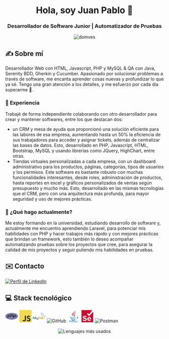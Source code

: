 <h1 align="center">Hola, soy Juan Pablo 👋</h1>
<h3 align="center"> Desarrollador de Software Junior | Automatizador de Pruebas </h3>
<p align="center">
  <img src="https://komarev.com/ghpvc/?username=lordcasta&label=Visitas%20al%20perfil&color=0e75b6&style=flat" alt="domves" />
</p>

## ✍️ **Sobre mí**
Desarrollador Web con HTML, Javascript, PHP y MySQL & QA con Java, Serenity BDD, Gherkin y Cucumber. Apasionado por solucionar problemas a través de software, me encanta aprender cosas nuevas y profundizar lo que ya sé. Tengo una gran atención a los detalles, y me esfuerzo por cada día superarme 🚀.

### 💼 **Experiencia**
Trabajé de forma independiente colaborando con otro desarrollador para crear y mantener softwares, entre los que destacan dos:
- un CRM y mesa de ayuda que proporcionó una solución eficiente para las labores de esa empresa, aumentando hasta un 50% la eficiencia de sus trabajadores para acceder y asignar tickets, además de centralizar las bases de datos. Esto, desarrollado en PHP, Javascript, HTML, Bootstrap, MySQL y usando librerías como JQuery, HighChart, entre otras.
- Tiendas virtuales personalizadas a cada empresa, con un dashboard administrativo para los productos, páginas, categorías, tipos de usuarios y los permisos. Este software es bastante robusto con muchas funcionalidades interesantes, desde roles, administración de productos, hasta reportes en excel y gráficos personalizados de ventas según presupuesto y mucho más. Esto, desarrollado en las mismas tecnologías que el CRM, pero con una arquitectura más profunda, para mayor seguridad y uso de mejores prácticas.
  
### 📸 **¿Qué hago actualmente?**  
Me estoy formando en la universidad, estudiando desarrollo de software y, actualmente me encuentro aprendiendo Laravel, para potenciar mis habilidades con PHP y hacer trabajos más rápido y con mejores prácticas que brindan un framework, esto también lo deseo acompañar automatizando pruebas sobre los proyectos que cree, para asegurar la calidad de mis proyectos y seguir puliendo mis habilidades en pruebas.

## ✉️ Contacto 
<a href="https://www.linkedin.com/in/juan-pablo-casta%C3%B1o-3354892a4/" target="blank">
  <img align="center" src="https://raw.githubusercontent.com/rahuldkjain/github-profile-readme-generator/master/src/images/icons/Social/linked-in-alt.svg" alt="Perfil de LinkedIn" height="30" width="40" />
</a>

## 💻 Stack tecnológico 
<p align="left">
  <img src="https://raw.githubusercontent.com/devicons/devicon/master/icons/php/php-original.svg" alt="PHP" width="40" height="40">
  <img src="https://raw.githubusercontent.com/devicons/devicon/master/icons/javascript/javascript-original.svg" alt="JavaScript" width="40" height="40">
  <img src="https://raw.githubusercontent.com/devicons/devicon/master/icons/mysql/mysql-original-wordmark.svg" alt="MySQL" width="40" height="40">
  <img src="https://github.githubassets.com/images/modules/logos_page/GitHub-Mark.png" alt="GitHub" width="40" height="40">
  <img src="https://raw.githubusercontent.com/devicons/devicon/master/icons/java/java-original.svg" alt="Java" width="40" height="40">
  <img src="https://raw.githubusercontent.com/devicons/devicon/master/icons/selenium/selenium-original.svg" alt="Selenium" width="40" height="40">
  <img src="https://www.vectorlogo.zone/logos/getpostman/getpostman-icon.svg" alt="Postman" width="40" height="40">
  <!-- Iconos aquí -->
</p>

<p align="center">
  <img align="center" src="https://github-readme-stats.vercel.app/api/top-langs?username=lordcasta&show_icons=true&locale=es&layout=compact" alt="Lenguajes más usados" />
</p>

